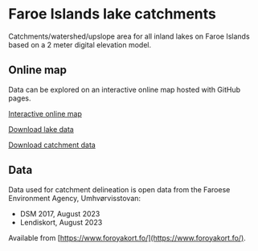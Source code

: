 # Faroe Islands lake catchments

Catchments/watershed/upslope area for all inland lakes on Faroe Islands based on a 2 meter digital elevation model. 

## Online map

Data can be explored on an interactive online map hosted with GitHub pages. 

[Interactive online map](https://kennethtm.github.io/fo_lake_catchments/)

[Download lake data](https://github.com/KennethTM/fo_lake_catchments/blob/main/fo_lakes.geojson)

[Download catchment data](https://github.com/KennethTM/fo_lake_catchments/blob/main/fo_lakes.geojson)

## Data

Data used for catchment delineation is open data from the Faroese Environment Agency, Umhvørvisstovan:

* DSM 2017, August 2023
* Lendiskort, August 2023

Available from [https://www.foroyakort.fo/](https://www.foroyakort.fo/).
